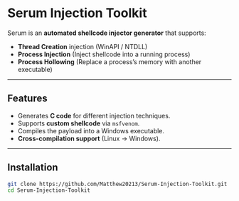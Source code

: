# Serum Injection Toolkit 

Serum is an **automated shellcode injector generator** that supports:

-  **Thread Creation** injection (WinAPI / NTDLL)
-  **Process Injection** (Inject shellcode into a running process)
-  **Process Hollowing** (Replace a process’s memory with another executable)

---

## Features
- Generates **C code** for different injection techniques.
- Supports **custom shellcode** via `msfvenom`.
- Compiles the payload into a Windows executable.
- **Cross-compilation support** (Linux → Windows).

---

## Installation
```bash
git clone https://github.com/Matthew20213/Serum-Injection-Toolkit.git
cd Serum-Injection-Toolkit
